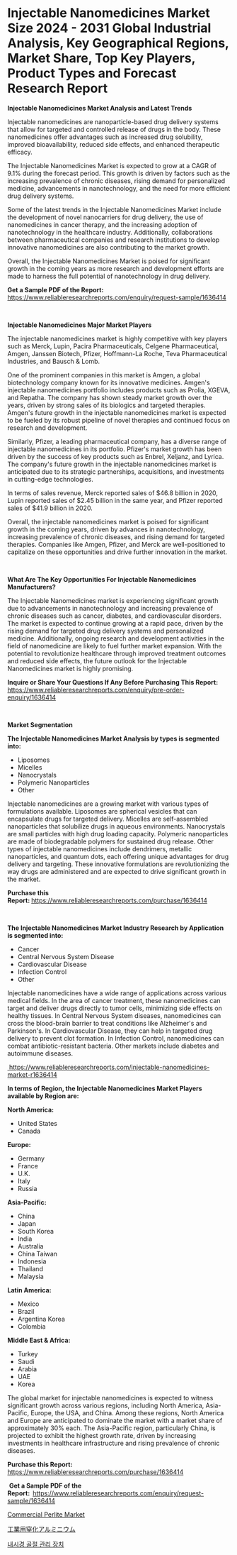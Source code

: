 <p><h1>Injectable Nanomedicines Market Size 2024 - 2031 Global Industrial Analysis, Key Geographical Regions, Market Share, Top Key Players, Product Types and Forecast Research Report</h1></p><p><strong>Injectable Nanomedicines Market Analysis and Latest Trends</strong></p>
<p><p>Injectable nanomedicines are nanoparticle-based drug delivery systems that allow for targeted and controlled release of drugs in the body. These nanomedicines offer advantages such as increased drug solubility, improved bioavailability, reduced side effects, and enhanced therapeutic efficacy.</p><p>The Injectable Nanomedicines Market is expected to grow at a CAGR of 9.1% during the forecast period. This growth is driven by factors such as the increasing prevalence of chronic diseases, rising demand for personalized medicine, advancements in nanotechnology, and the need for more efficient drug delivery systems.</p><p>Some of the latest trends in the Injectable Nanomedicines Market include the development of novel nanocarriers for drug delivery, the use of nanomedicines in cancer therapy, and the increasing adoption of nanotechnology in the healthcare industry. Additionally, collaborations between pharmaceutical companies and research institutions to develop innovative nanomedicines are also contributing to the market growth.</p><p>Overall, the Injectable Nanomedicines Market is poised for significant growth in the coming years as more research and development efforts are made to harness the full potential of nanotechnology in drug delivery.</p></p>
<p><strong>Get a Sample PDF of the Report:&nbsp;</strong> <a href="https://www.reliableresearchreports.com/enquiry/request-sample/1636414">https://www.reliableresearchreports.com/enquiry/request-sample/1636414</a></p>
<p>&nbsp;</p>
<p><strong>Injectable Nanomedicines Major Market Players</strong></p>
<p><p>The injectable nanomedicines market is highly competitive with key players such as Merck, Lupin, Pacira Pharmaceuticals, Celgene Pharmaceutical, Amgen, Janssen Biotech, Pfizer, Hoffmann-La Roche, Teva Pharmaceutical Industries, and Bausch & Lomb. </p><p>One of the prominent companies in this market is Amgen, a global biotechnology company known for its innovative medicines. Amgen's injectable nanomedicines portfolio includes products such as Prolia, XGEVA, and Repatha. The company has shown steady market growth over the years, driven by strong sales of its biologics and targeted therapies. Amgen's future growth in the injectable nanomedicines market is expected to be fueled by its robust pipeline of novel therapies and continued focus on research and development.</p><p>Similarly, Pfizer, a leading pharmaceutical company, has a diverse range of injectable nanomedicines in its portfolio. Pfizer's market growth has been driven by the success of key products such as Enbrel, Xeljanz, and Lyrica. The company's future growth in the injectable nanomedicines market is anticipated due to its strategic partnerships, acquisitions, and investments in cutting-edge technologies.</p><p>In terms of sales revenue, Merck reported sales of $46.8 billion in 2020, Lupin reported sales of $2.45 billion in the same year, and Pfizer reported sales of $41.9 billion in 2020.</p><p>Overall, the injectable nanomedicines market is poised for significant growth in the coming years, driven by advances in nanotechnology, increasing prevalence of chronic diseases, and rising demand for targeted therapies. Companies like Amgen, Pfizer, and Merck are well-positioned to capitalize on these opportunities and drive further innovation in the market.</p></p>
<p>&nbsp;</p>
<p><strong>What Are The Key Opportunities For Injectable Nanomedicines Manufacturers?</strong></p>
<p><p>The Injectable Nanomedicines market is experiencing significant growth due to advancements in nanotechnology and increasing prevalence of chronic diseases such as cancer, diabetes, and cardiovascular disorders. The market is expected to continue growing at a rapid pace, driven by the rising demand for targeted drug delivery systems and personalized medicine. Additionally, ongoing research and development activities in the field of nanomedicine are likely to fuel further market expansion. With the potential to revolutionize healthcare through improved treatment outcomes and reduced side effects, the future outlook for the Injectable Nanomedicines market is highly promising.</p></p>
<p><strong>Inquire or Share Your Questions If Any Before Purchasing This Report:</strong> <a href="https://www.reliableresearchreports.com/enquiry/pre-order-enquiry/1636414">https://www.reliableresearchreports.com/enquiry/pre-order-enquiry/1636414</a></p>
<p>&nbsp;</p>
<p><strong>Market Segmentation</strong></p>
<p><strong>The Injectable Nanomedicines Market Analysis by types is segmented into:</strong></p>
<p><ul><li>Liposomes</li><li>Micelles</li><li>Nanocrystals</li><li>Polymeric Nanoparticles</li><li>Other</li></ul></p>
<p><p>Injectable nanomedicines are a growing market with various types of formulations available. Liposomes are spherical vesicles that can encapsulate drugs for targeted delivery. Micelles are self-assembled nanoparticles that solubilize drugs in aqueous environments. Nanocrystals are small particles with high drug loading capacity. Polymeric nanoparticles are made of biodegradable polymers for sustained drug release. Other types of injectable nanomedicines include dendrimers, metallic nanoparticles, and quantum dots, each offering unique advantages for drug delivery and targeting. These innovative formulations are revolutionizing the way drugs are administered and are expected to drive significant growth in the market.</p></p>
<p><strong>Purchase this Report:&nbsp;</strong><a href="https://www.reliableresearchreports.com/purchase/1636414">https://www.reliableresearchreports.com/purchase/1636414</a></p>
<p>&nbsp;</p>
<p><strong>The Injectable Nanomedicines Market Industry Research by Application is segmented into:</strong></p>
<p><ul><li>Cancer</li><li>Central Nervous System Disease</li><li>Cardiovascular Disease</li><li>Infection Control</li><li>Other</li></ul></p>
<p><p>Injectable nanomedicines have a wide range of applications across various medical fields. In the area of cancer treatment, these nanomedicines can target and deliver drugs directly to tumor cells, minimizing side effects on healthy tissues. In Central Nervous System diseases, nanomedicines can cross the blood-brain barrier to treat conditions like Alzheimer's and Parkinson's. In Cardiovascular Disease, they can help in targeted drug delivery to prevent clot formation. In Infection Control, nanomedicines can combat antibiotic-resistant bacteria. Other markets include diabetes and autoimmune diseases.</p></p>
<p><a href="https://www.reliableresearchreports.com/injectable-nanomedicines-market-r1636414">&nbsp;https://www.reliableresearchreports.com/injectable-nanomedicines-market-r1636414</a></p>
<p><strong>In terms of Region, the Injectable Nanomedicines Market Players available by Region are:</strong></p>
<p>
    <p> <strong> North America: </strong>
        <ul>
            <li>United States</li>
            <li>Canada</li>
        </ul>
        </p> 
    <p> <strong> Europe: </strong>
        <ul>
            <li>Germany</li>
            <li>France</li>
            <li>U.K.</li>
            <li>Italy</li>
            <li>Russia</li>
        </ul>
        </p> 
    <p> <strong> Asia-Pacific: </strong>
        <ul>
            <li>China</li>
            <li>Japan</li>
            <li>South Korea</li>
            <li>India</li>
            <li>Australia</li>
            <li>China Taiwan</li>
            <li>Indonesia</li>
            <li>Thailand</li>
            <li>Malaysia</li>
        </ul>
        </p> 
    <p> <strong> Latin America: </strong>
        <ul>
            <li>Mexico</li>
            <li>Brazil</li>
            <li>Argentina Korea</li>
            <li>Colombia</li>
        </ul>
        </p> 
    <p> <strong> Middle East & Africa: </strong>
        <ul>
            <li>Turkey</li>
            <li>Saudi</li>
            <li>Arabia</li>
            <li>UAE</li>
            <li>Korea</li>
        </ul>
    </p>
    </p>
<p><p>The global market for injectable nanomedicines is expected to witness significant growth across various regions, including North America, Asia-Pacific, Europe, the USA, and China. Among these regions, North America and Europe are anticipated to dominate the market with a market share of approximately 30% each. The Asia-Pacific region, particularly China, is projected to exhibit the highest growth rate, driven by increasing investments in healthcare infrastructure and rising prevalence of chronic diseases.</p></p>
<p><strong>Purchase this Report: </strong><a href="https://www.reliableresearchreports.com/purchase/1636414">https://www.reliableresearchreports.com/purchase/1636414</a></p>
<p>&nbsp;<strong>Get a Sample PDF of the Report:&nbsp;&nbsp;</strong><a href="https://www.reliableresearchreports.com/enquiry/request-sample/1636414">https://www.reliableresearchreports.com/enquiry/request-sample/1636414</a></p>
<p><strong></strong></p>
<p><p><a href="https://view.publitas.com/reportprime-1/commercial-perlite-market-share-evolution-and-market-growth-trends-2024-2031/">Commercial Perlite Market</a></p><p><a href="https://medium.com/@harmonybogan1944/%E7%94%A3%E6%A5%AD%E7%94%A8%E3%82%A2%E3%83%AB%E3%83%9F%E3%83%8B%E3%82%A6%E3%83%A0%E3%83%8B%E3%83%88%E3%83%A9%E3%82%A4%E3%83%89%E5%B8%82%E5%A0%B4%E3%81%AF-%E5%B8%82%E5%A0%B4%E3%82%B7%E3%82%A7%E3%82%A2-%E5%B8%82%E5%A0%B4%E5%8B%95%E5%90%91-%E5%B8%82%E5%A0%B4%E6%88%90%E9%95%B7%E3%81%AB%E9%96%A2%E3%81%99%E3%82%8B%E6%83%85%E5%A0%B1%E3%82%92%E6%8F%90%E4%BE%9B%E3%81%97%E3%81%BE%E3%81%99-26d86684e081">工業用窒化アルミニウム</a></p><p><a href="https://medium.com/@bartlakin95/%EB%82%B4%EC%8B%9C%EA%B2%BD-%ED%98%91%EC%B0%A9-%EA%B4%80%EB%A6%AC-%EC%9E%A5%EC%B9%98-%EC%8B%9C%EC%9E%A5-%EA%B7%9C%EB%AA%A8%EB%8A%94-%EA%B5%AD%EC%A0%9C-%EC%8B%9C%EC%9E%A5%EC%97%90%EC%84%9C-%EC%B5%9C%EC%A0%81%EC%9D%98-%EB%A7%88%EC%BC%80%ED%8C%85-%EC%B1%84%EB%84%90%EC%9D%84-%EB%B3%B4%EC%97%AC%EC%A4%8D%EB%8B%88%EB%8B%A4-af469eb9a197">내시경 골절 관리 장치</a></p></p>